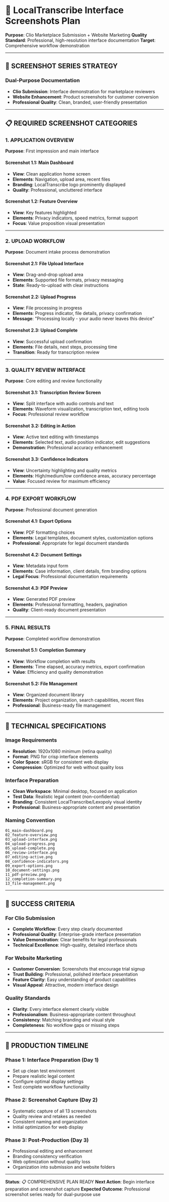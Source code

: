 # 📸 LocalTranscribe Interface Screenshots Plan
**Purpose**: Clio Marketplace Submission + Website Marketing
**Quality Standard**: Professional, high-resolution interface documentation
**Target**: Comprehensive workflow demonstration

---

## 🎯 SCREENSHOT SERIES STRATEGY

### **Dual-Purpose Documentation**
- **Clio Submission**: Interface demonstration for marketplace reviewers
- **Website Enhancement**: Product screenshots for customer conversion
- **Professional Quality**: Clean, branded, user-friendly presentation

---

## 📋 REQUIRED SCREENSHOT CATEGORIES

### **1. APPLICATION OVERVIEW**
**Purpose**: First impression and main interface

#### **Screenshot 1.1: Main Dashboard**
- **View**: Clean application home screen
- **Elements**: Navigation, upload area, recent files
- **Branding**: LocalTranscribe logo prominently displayed
- **Quality**: Professional, uncluttered interface

#### **Screenshot 1.2: Feature Overview**
- **View**: Key features highlighted
- **Elements**: Privacy indicators, speed metrics, format support
- **Focus**: Value proposition visual presentation

---

### **2. UPLOAD WORKFLOW**
**Purpose**: Document intake process demonstration

#### **Screenshot 2.1: File Upload Interface**
- **View**: Drag-and-drop upload area
- **Elements**: Supported file formats, privacy messaging
- **State**: Ready-to-upload with clear instructions

#### **Screenshot 2.2: Upload Progress**
- **View**: File processing in progress
- **Elements**: Progress indicator, file details, privacy confirmation
- **Message**: "Processing locally - your audio never leaves this device"

#### **Screenshot 2.3: Upload Complete**
- **View**: Successful upload confirmation
- **Elements**: File details, next steps, processing time
- **Transition**: Ready for transcription review

---

### **3. QUALITY REVIEW INTERFACE**
**Purpose**: Core editing and review functionality

#### **Screenshot 3.1: Transcription Review Screen**
- **View**: Split interface with audio controls and text
- **Elements**: Waveform visualization, transcription text, editing tools
- **Focus**: Professional review workflow

#### **Screenshot 3.2: Editing in Action**
- **View**: Active text editing with timestamps
- **Elements**: Selected text, audio position indicator, edit suggestions
- **Demonstration**: Professional accuracy enhancement

#### **Screenshot 3.3: Confidence Indicators**
- **View**: Uncertainty highlighting and quality metrics
- **Elements**: High/medium/low confidence areas, accuracy percentage
- **Value**: Focused review for maximum efficiency

---

### **4. PDF EXPORT WORKFLOW**
**Purpose**: Professional document generation

#### **Screenshot 4.1: Export Options**
- **View**: PDF formatting choices
- **Elements**: Legal templates, document styles, customization options
- **Professional**: Appropriate for legal document standards

#### **Screenshot 4.2: Document Settings**
- **View**: Metadata input form
- **Elements**: Case information, client details, firm branding options
- **Legal Focus**: Professional documentation requirements

#### **Screenshot 4.3: PDF Preview**
- **View**: Generated PDF preview
- **Elements**: Professional formatting, headers, pagination
- **Quality**: Client-ready document presentation

---

### **5. FINAL RESULTS**
**Purpose**: Completed workflow demonstration

#### **Screenshot 5.1: Completion Summary**
- **View**: Workflow completion with results
- **Elements**: Time elapsed, accuracy metrics, export confirmation
- **Value**: Efficiency and quality demonstration

#### **Screenshot 5.2: File Management**
- **View**: Organized document library
- **Elements**: Project organization, search capabilities, recent files
- **Professional**: Business-ready file management

---

## 🎨 TECHNICAL SPECIFICATIONS

### **Image Requirements**
- **Resolution**: 1920x1080 minimum (retina quality)
- **Format**: PNG for crisp interface elements
- **Color Space**: sRGB for consistent web display
- **Compression**: Optimized for web without quality loss

### **Interface Preparation**
- **Clean Workspace**: Minimal desktop, focused on application
- **Test Data**: Realistic legal content (non-confidential)
- **Branding**: Consistent LocalTranscribe/Lexopoly visual identity
- **Professional**: Business-appropriate content and presentation

### **Naming Convention**
```
01_main-dashboard.png
02_feature-overview.png
03_upload-interface.png
04_upload-progress.png
05_upload-complete.png
06_review-interface.png
07_editing-active.png
08_confidence-indicators.png
09_export-options.png
10_document-settings.png
11_pdf-preview.png
12_completion-summary.png
13_file-management.png
```

---

## 🎯 SUCCESS CRITERIA

### **For Clio Submission**
- **Complete Workflow**: Every step clearly documented
- **Professional Quality**: Enterprise-grade interface presentation
- **Value Demonstration**: Clear benefits for legal professionals
- **Technical Excellence**: High-quality, detailed interface shots

### **For Website Marketing**
- **Customer Conversion**: Screenshots that encourage trial signup
- **Trust Building**: Professional, polished interface presentation
- **Feature Clarity**: Easy understanding of product capabilities
- **Visual Appeal**: Attractive, modern interface design

### **Quality Standards**
- **Clarity**: Every interface element clearly visible
- **Professionalism**: Business-appropriate content throughout
- **Consistency**: Matching branding and visual style
- **Completeness**: No workflow gaps or missing steps

---

## 📅 PRODUCTION TIMELINE

### **Phase 1: Interface Preparation (Day 1)**
- Set up clean test environment
- Prepare realistic legal content
- Configure optimal display settings
- Test complete workflow functionality

### **Phase 2: Screenshot Capture (Day 2)**
- Systematic capture of all 13 screenshots
- Quality review and retakes as needed
- Consistent naming and organization
- Initial optimization for web display

### **Phase 3: Post-Production (Day 3)**
- Professional editing and enhancement
- Branding consistency verification
- Web optimization without quality loss
- Organization into submission and website folders

---

**Status**: 📋 COMPREHENSIVE PLAN READY
**Next Action**: Begin interface preparation and screenshot capture
**Expected Outcome**: Professional screenshot series ready for dual-purpose use